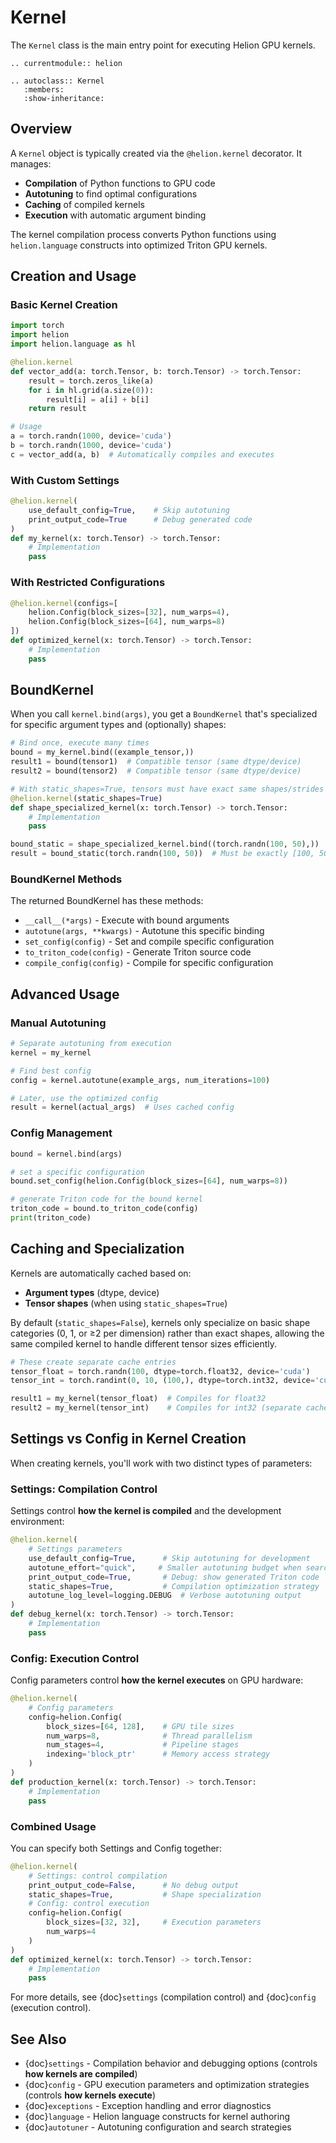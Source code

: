 # Kernel

The `Kernel` class is the main entry point for executing Helion GPU kernels.

```{eval-rst}
.. currentmodule:: helion

.. autoclass:: Kernel
   :members:
   :show-inheritance:
```

## Overview

A `Kernel` object is typically created via the `@helion.kernel` decorator. It manages:

- **Compilation** of Python functions to GPU code
- **Autotuning** to find optimal configurations
- **Caching** of compiled kernels
- **Execution** with automatic argument binding

The kernel compilation process converts Python functions using `helion.language` constructs into optimized Triton GPU kernels.

## Creation and Usage

### Basic Kernel Creation

```python
import torch
import helion
import helion.language as hl

@helion.kernel
def vector_add(a: torch.Tensor, b: torch.Tensor) -> torch.Tensor:
    result = torch.zeros_like(a)
    for i in hl.grid(a.size(0)):
        result[i] = a[i] + b[i]
    return result

# Usage
a = torch.randn(1000, device='cuda')
b = torch.randn(1000, device='cuda')
c = vector_add(a, b)  # Automatically compiles and executes
```

### With Custom Settings

```python
@helion.kernel(
    use_default_config=True,    # Skip autotuning
    print_output_code=True      # Debug generated code
)
def my_kernel(x: torch.Tensor) -> torch.Tensor:
    # Implementation
    pass
```

### With Restricted Configurations

```python
@helion.kernel(configs=[
    helion.Config(block_sizes=[32], num_warps=4),
    helion.Config(block_sizes=[64], num_warps=8)
])
def optimized_kernel(x: torch.Tensor) -> torch.Tensor:
    # Implementation
    pass
```


## BoundKernel

When you call `kernel.bind(args)`, you get a `BoundKernel` that's specialized for specific argument types and (optionally) shapes:

```python
# Bind once, execute many times
bound = my_kernel.bind((example_tensor,))
result1 = bound(tensor1)  # Compatible tensor (same dtype/device)
result2 = bound(tensor2)  # Compatible tensor (same dtype/device)

# With static_shapes=True, tensors must have exact same shapes/strides
@helion.kernel(static_shapes=True)
def shape_specialized_kernel(x: torch.Tensor) -> torch.Tensor:
    # Implementation
    pass

bound_static = shape_specialized_kernel.bind((torch.randn(100, 50),))
result = bound_static(torch.randn(100, 50))  # Must be exactly [100, 50]
```

### BoundKernel Methods

The returned BoundKernel has these methods:

- `__call__(*args)` - Execute with bound arguments
- `autotune(args, **kwargs)` - Autotune this specific binding
- `set_config(config)` - Set and compile specific configuration
- `to_triton_code(config)` - Generate Triton source code
- `compile_config(config)` - Compile for specific configuration

## Advanced Usage

### Manual Autotuning

```python
# Separate autotuning from execution
kernel = my_kernel

# Find best config
config = kernel.autotune(example_args, num_iterations=100)

# Later, use the optimized config
result = kernel(actual_args)  # Uses cached config
```

### Config Management

```python
bound = kernel.bind(args)

# set a specific configuration
bound.set_config(helion.Config(block_sizes=[64], num_warps=8))

# generate Triton code for the bound kernel
triton_code = bound.to_triton_code(config)
print(triton_code)
```

## Caching and Specialization

Kernels are automatically cached based on:

- **Argument types** (dtype, device)
- **Tensor shapes** (when using `static_shapes=True`)

By default (`static_shapes=False`), kernels only specialize on basic shape categories (0, 1, or ≥2 per dimension) rather than exact shapes, allowing the same compiled kernel to handle different tensor sizes efficiently.

```python
# These create separate cache entries
tensor_float = torch.randn(100, dtype=torch.float32, device='cuda')
tensor_int = torch.randint(0, 10, (100,), dtype=torch.int32, device='cuda')

result1 = my_kernel(tensor_float)  # Compiles for float32
result2 = my_kernel(tensor_int)    # Compiles for int32 (separate cache)
```

## Settings vs Config in Kernel Creation

When creating kernels, you'll work with two distinct types of parameters:

### Settings: Compilation Control
Settings control **how the kernel is compiled** and the development environment:

```python
@helion.kernel(
    # Settings parameters
    use_default_config=True,      # Skip autotuning for development
    autotune_effort="quick",     # Smaller autotuning budget when search is enabled
    print_output_code=True,       # Debug: show generated Triton code
    static_shapes=True,           # Compilation optimization strategy
    autotune_log_level=logging.DEBUG  # Verbose autotuning output
)
def debug_kernel(x: torch.Tensor) -> torch.Tensor:
    # Implementation
    pass
```

### Config: Execution Control
Config parameters control **how the kernel executes** on GPU hardware:

```python
@helion.kernel(
    # Config parameters
    config=helion.Config(
        block_sizes=[64, 128],    # GPU tile sizes
        num_warps=8,              # Thread parallelism
        num_stages=4,             # Pipeline stages
        indexing='block_ptr'      # Memory access strategy
    )
)
def production_kernel(x: torch.Tensor) -> torch.Tensor:
    # Implementation
    pass
```

### Combined Usage
You can specify both Settings and Config together:

```python
@helion.kernel(
    # Settings: control compilation
    print_output_code=False,      # No debug output
    static_shapes=True,           # Shape specialization
    # Config: control execution
    config=helion.Config(
        block_sizes=[32, 32],     # Execution parameters
        num_warps=4
    )
)
def optimized_kernel(x: torch.Tensor) -> torch.Tensor:
    # Implementation
    pass
```

For more details, see {doc}`settings` (compilation control) and {doc}`config` (execution control).

## See Also

- {doc}`settings` - Compilation behavior and debugging options (controls **how kernels are compiled**)
- {doc}`config` - GPU execution parameters and optimization strategies (controls **how kernels execute**)
- {doc}`exceptions` - Exception handling and error diagnostics
- {doc}`language` - Helion language constructs for kernel authoring
- {doc}`autotuner` - Autotuning configuration and search strategies
